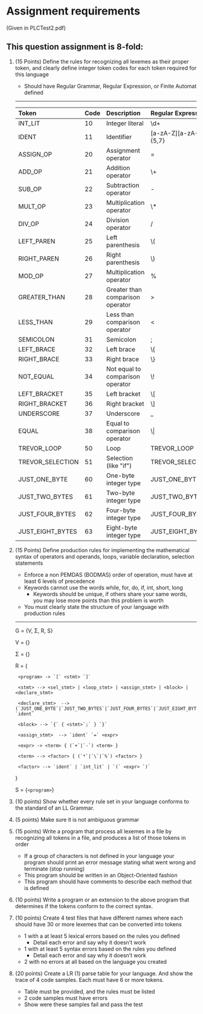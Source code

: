 # Assignment requirements
(Given in PLCTest2.pdf)
## **This question assignment is 8-fold:**
1. (15 Points) Define the rules for recognizing all lexemes as their proper token, and clearly define integer token codes for each token required for this language
    * Should have Regular Grammar, Regular Expression, or Finite Automat defined
    ---
    |Token      |Code   |Description                |Regular Expression     |
    |:---       |:---   |:---                       |:---                   |
    |INT_LIT    |10     |Integer literal            |\d+                    |
    |IDENT      |11     |Identifier                 |[a-zA-Z][a-zA-Z_]{5,7} |
    |ASSIGN_OP  |20     |Assignment operator        |=                      |
    |ADD_OP     |21     |Addition operator          |\\+                    |
    |SUB_OP     |22     |Subtraction operator       |-                      |
    |MULT_OP    |23     |Multiplication operator    |\\*                    |
    |DIV_OP     |24     |Division operator          |/                      |
    |LEFT_PAREN |25     |Left parenthesis           |\\(                    |
    |RIGHT_PAREN|26     |Right parenthesis          |\\)                    |
    |MOD_OP     |27     |Multiplication operator    |%                      |
    |GREATER_THAN|28    |Greater than comparison operator|>                 |
    |LESS_THAN  |29     |Less than comparison operator|<                    |
    |SEMICOLON  |31     |Semicolon                  |;                      |
    |LEFT_BRACE |32     |Left brace                 |\\{                    |
    |RIGHT_BRACE|33     |Right brace                |\\}                    |
    |NOT_EQUAL  |34     |Not equal to comparison operator|\\!               |
    |LEFT_BRACKET|35    |Left bracket               |\\[                    |
    |RIGHT_BRACKET|36   |Right bracket              |\\]                    |
    |UNDERSCORE |37     |Underscore                 |_                      |
    |EQUAL      |38     |Equal to comparison operator|\\\|                  |
    |TREVOR_LOOP|50     |Loop                       |TREVOR_LOOP            |
    |TREVOR_SELECTION|51|Selection (like "if")      |TREVOR_SELECTION       |
    |JUST_ONE_BYTE|60   |One-byte integer type      |JUST_ONE_BYTE          |
    |JUST_TWO_BYTES|61  |Two-byte integer type      |JUST_TWO_BYTES         |
    |JUST_FOUR_BYTES|62 |Four-byte integer type     |JUST_FOUR_BYTES        |
    |JUST_EIGHT_BYTES|63|Eight-byte integer type    |JUST_EIGHT_BYTES       |

2. (15 Points) Define production rules for implementing the mathematical syntax of operators and operands, loops, variable declaration, selection statements
    * Enforce a non PEMDAS (BODMAS) order of operation, must have at least 6 levels of precedence
    * Keywords cannot use the words while, for, do, if, int, short, long
        * Keywords should be unique, if others share your same words, you may lose more points than this problem is worth
    * You must clearly state the structure of your language with production rules
    ---
    G = {V, Σ, R, S}

    V = {}
    
    Σ = {}
    
    R = {
        
        <program> -> `[` <stmt> `]`
        
        <stmt> --> <sel_stmt> | <loop_stmt> | <assign_stmt> | <block> | <declare_stmt>
        
        <declare_stmt>  --> (`JUST_ONE_BYTE`|`JUST_TWO_BYTES`|`JUST_FOUR_BYTES`|`JUST_EIGHT_BYTES`) `ident`

        <block> --> `{` { <stmt>`;` } `}`
        
        <assign_stmt>  --> `ident` `=` <expr>
        
        <expr> -> <term> { (`+`|`-`) <term> }
        
        <term> --> <factor> { (`*`|`\`|`%`) <factor> }

        <factor> --> `ident` | `int_lit` | `(` <expr> `)`

    }
    
    S = {`<program>`}
    
3. (10 points) Show whether every rule set in your language conforms to the standard of an LL Grammar.
4. (5 points) Make sure it is not ambiguous grammar
5. (15 points) Write a program that process all lexemes in a file by recognizing all tokens in a file, and produces a list of those tokens in order
    * If a group of characters is not defined in your language your program should print an error message stating what went wrong and terminate (stop running)
    * This program should be written in an Object-Oriented fashion
    * This program should have comments to describe each method that is defined
6. (10 points) Write a program or an extension to the above program that determines if the tokens conform to the correct syntax.
7. (10 points) Create 4 test files that have different names where each should have 30 or more lexemes that can be converted into tokens
    * 1 with a at least 5 lexical errors based on the rules you defined
        * Detail each error and say why it doesn’t work
    * 1 with at least 5 syntax errors based on the rules you defined
        * Detail each error and say why it doesn’t work
    * 2 with no errors at all based on the language you created
8. (20 points) Create a LR (1) parse table for your language. And show the trace of 4 code samples. Each must have 6 or more tokens.
    * Table must be provided, and the rules must be listed
    * 2 code samples must have errors
    * Show were these samples fail and pass the test

